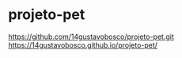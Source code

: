 # projeto-pet
https://github.com/14gustavobosco/projeto-pet.git
https://14gustavobosco.github.io/projeto-pet/
